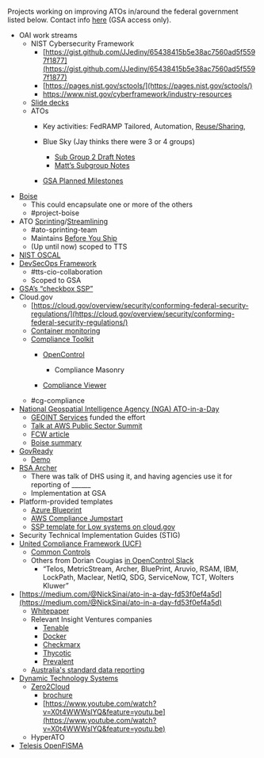 ---
---

Projects working on improving ATOs in/around the federal government listed below. Contact info [here](https://docs.google.com/spreadsheets/d/1zbzcFWyWy5uPUufNLGnauvcYPIG9mfJNTZcsv4pCZUY/edit#gid=0) (GSA access only).

- OAI work streams
    - NIST Cybersecurity Framework
        - [https://gist.github.com/JJediny/65438415b5e38ac7560ad5f5597f1877](https://gist.github.com/JJediny/65438415b5e38ac7560ad5f5597f1877)
        - [https://pages.nist.gov/sctools/](https://pages.nist.gov/sctools/)
        - https://www.nist.gov/cyberframework/industry-resources
    - [Slide decks](https://drive.google.com/drive/u/1/folders/0B69VKWtJQbysVVFBOVI5MGZFT0k)
    - ATOs
        - Key activities: FedRAMP Tailored, Automation, [Reuse/Sharing](https://docs.google.com/document/d/1g6PhAeqSHMI13lxFxibojb5kRR2jiIaJhuYZfIu6ZUI/edit),  
        - Blue Sky (Jay thinks there were 3 or 4 groups)
            - [Sub Group 2 Draft Notes](https://docs.google.com/document/d/1E6RnBI6ZrfzUlPVtJiFpnAQotxI7mlqYK4PopWx3sNA/edit)
            - [Matt’s Subgroup Notes](https://drive.google.com/open?id=0B69VKWtJQbysR3ZFLW5iRlN0MVBlVjdLeVFzeVpoMDhZa29B)

        - [GSA Planned Milestones](https://drive.google.com/drive/folders/0B69VKWtJQbysQlEtYkhFN0cteVk)
- [Boise](https://docs.google.com/document/d/1CtrCqU4I1k6Z5oASiDGW4WnrbcQXMRZhiYcaXezN4tQ/edit)
    - This could encapsulate one or more of the others
    - #project-boise
- ATO [Sprinting](https://docs.google.com/document/d/1bGOV_pp_BlAzZsoa2D5pnsinx3R2gVnaBdFvHkwv0ig/edit)/[Streamlining](https://docs.google.com/document/d/10yYBvAVuDBap1xTuS3v7W-m1QC_B2smyyLNXvz7Si4E/edit)
    - #ato-sprinting-team
    - Maintains [Before You Ship](https://before-you-ship.18f.gov/)
    - (Up until now) scoped to TTS
- [NIST OSCAL](https://drive.google.com/file/d/0BynIxtx-CfkdYTJNRl93R0NGeW8/view)
- [DevSecOps Framework](https://docs.google.com/document/d/1JRXw7qY-LY7utZjnrw5bV5Lwl0ylA5XAcNZMSqdVI5Q/edit)
    - #tts-cio-collaboration
    - Scoped to GSA
- [GSA’s “checkbox SSP”](https://docs.google.com/document/d/10QcB2m5nexmx4d5LO9wNTPSc1zVG6XmthCCA1A154Z8/view)
- Cloud.gov
    - [https://cloud.gov/overview/security/conforming-federal-security-regulations/](https://cloud.gov/overview/security/conforming-federal-security-regulations/)
    - [Container monitoring](https://favro.com/card/1e11108a2da81e3bd7153a7a/18F-5152)
    - [Compliance Toolkit](https://github.com/18F/compliance-toolkit)
        - [OpenControl](http://open-control.org/)
            - Compliance Masonry

        - [Compliance Viewer](https://compliance-viewer.18f.gov/)
    - #cg-compliance
- [National Geospatial Intelligence Agency (NGA) ATO-in-a-Day](https://docs.google.com/document/d/1wxqZlIaHON-OXSHvS20Zg86xj65m2iWpRvQD3tKx36Y/edit?ts=58ee9245)
    - [GEOINT Services](https://home.geointservices.io/) funded the effort
    - [Talk at AWS Public Sector Summit](http://info.evident.io/ATO-in-a-day-aws-public-sector-summit-2017.html)
    - [FCW article](https://fcw.com/articles/2017/03/21/nga-24-hour-cloud.aspx)
    - [Boise summary](https://docs.google.com/presentation/d/1GbwAUqUgJ6hGVMLXlAjnvp8wLjEpp6d9vjbqp9ykYiY/edit#slide=id.p)
- [GovReady](http://govready.com/)
    - [Demo](http://govready.com/videos/demo/)
- [RSA Archer](https://www.rsa.com/en-us/products/governance-risk-and-compliance)
    - There was talk of DHS using it, and having agencies use it for reporting of ______
    - Implementation at GSA
- Platform-provided templates
    - [Azure Blueprint](https://docs.microsoft.com/en-us/azure/azure-government/documentation-government-plan-compliance)
    - [AWS Compliance Jumpstart](https://aws.amazon.com/professional-services/enterprise-accelerators/compliance-jumpstart/)
    - [SSP template for Low systems on cloud.gov](https://docs.google.com/a/gsa.gov/document/d/1tVbH39TFfvSaBbjWfLaR3GLOuvsLuhLFJ75xKowEV5c/edit?usp=sharing)
- Security Technical Implementation Guides (STIG)
- [United Compliance Framework (UCF)](https://www.unifiedcompliance.com/)
    - [Common Controls](https://commoncontrolshub.com/)
    - Others from Dorian Cougias [in OpenControl Slack](https://opencontrol.slack.com/archives/C1XEQ3GT0/p1500427872265524)
        - “Telos, MetricStream, Archer, BluePrint, Aruvio, RSAM, IBM, LockPath, Maclear, NetIQ, SDG, ServiceNow, TCT, Wolters Kluwer”
- [https://medium.com/@NickSinai/ato-in-a-day-fd53f0ef4a5d](https://medium.com/@NickSinai/ato-in-a-day-fd53f0ef4a5d)
    - [Whitepaper](https://docs.google.com/document/d/19DLFkmfnVSSuN6qCCKyihJg-00109AZt65-Erx0GNpE/edit)
    - Relevant Insight Ventures companies
        - [Tenable](https://www.tenable.com/)
        - [Docker](https://www.docker.com/)
        - [Checkmarx](https://www.checkmarx.com/)
        - [Thycotic](https://thycotic.com/)
        - [Prevalent](https://www.prevalent.net/)
    - [Australia's standard data reporting](http://www.datafoundation.org/standard-business-reporting-2017/)
- [Dynamic Technology Systems](http://www.dts-inc.com/)
    - [Zero2Cloud](http://www.zero2cloudsolutions.com/)
        - [brochure](https://drive.google.com/open?id=0B5fn0WMJaYDnREFQTEREc0NRUXE4RW1DS0gtMTBhX1hSN29F)
        - [https://www.youtube.com/watch?v=X0t4WWWslYQ&feature=youtu.be](https://www.youtube.com/watch?v=X0t4WWWslYQ&feature=youtu.be)
    - HyperATO
- [Telesis OpenFISMA](http://openfisma.org/)
